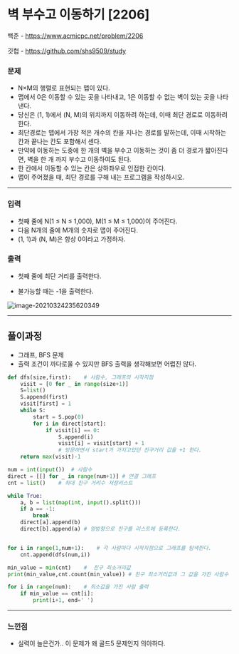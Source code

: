 # 벽 부수고 이동하기 [2206]

백준 - https://www.acmicpc.net/problem/2206

깃헙 - https://github.com/shs9509/study



### 문제

- N×M의 행렬로 표현되는 맵이 있다.
- 맵에서 0은 이동할 수 있는 곳을 나타내고, 1은 이동할 수 없는 벽이 있는 곳을 나타낸다. 
- 당신은 (1, 1)에서 (N, M)의 위치까지 이동하려 하는데, 이때 최단 경로로 이동하려 한다.
- 최단경로는 맵에서 가장 적은 개수의 칸을 지나는 경로를 말하는데, 이때 시작하는 칸과 끝나는 칸도 포함해서 센다.
- 만약에 이동하는 도중에 한 개의 벽을 부수고 이동하는 것이 좀 더 경로가 짧아진다면, 벽을 한 개 까지 부수고 이동하여도 된다.
- 한 칸에서 이동할 수 있는 칸은 상하좌우로 인접한 칸이다.
- 맵이 주어졌을 때, 최단 경로를 구해 내는 프로그램을 작성하시오.

------



### 입력

- 첫째 줄에 N(1 ≤ N ≤ 1,000), M(1 ≤ M ≤ 1,000)이 주어진다. 
- 다음 N개의 줄에 M개의 숫자로 맵이 주어진다. 
- (1, 1)과 (N, M)은 항상 0이라고 가정하자.

### 출력

- 첫째 줄에 최단 거리를 출력한다. 

- 불가능할 때는 -1을 출력한다.

  

![image-20210324235620349](C:\Users\ssej0\AppData\Roaming\Typora\typora-user-images\image-20210324235620349.png)

-----



## 풀이과정

- 그래프, BFS 문제
- 출력 조건이 까다로울 수 있지만 BFS 출력을 생각해보면 어렵진 않다.



```python
def dfs(size,first):    # 사람수, 그래프의 시작지점
    visit = [0 for _ in range(size+1)]
    S=list()
    S.append(first)
    visit[first] = 1
    while S:
        start = S.pop(0)
        for i in direct[start]: 
            if visit[i] == 0:
                S.append(i)
                visit[i] = visit[start] + 1 
                # 방문하면서 start가 가지고있던 친구거리 값을 +1 한다.
    return max(visit)-1

num = int(input())  # 사람수
direct = [[] for _ in range(num+1)] # 연결 그래프
cnt = list()    # 최대 친구 거리수 저장리스트

while True:
    a, b = list(map(int, input().split())) 
    if a == -1:
        break
    direct[a].append(b)
    direct[b].append(a) # 양방향으로 친구를 리스트에 등록한다.


for i in range(1,num+1):    # 각 사람마다 시작지점으로 그래프를 탐색한다.
    cnt.append(dfs(num,i))

min_value = min(cnt)    #  친구 최소거리값
print(min_value,cnt.count(min_value)) # 친구 최소거리값과 그 값을 가진 사람수

for i in range(num):    # 최소값을 가진 사람 출력
    if min_value == cnt[i]:
        print(i+1, end=' ')
```



-------



### 느낀점

- 실력이 늘은건가.. 이 문제가 왜 골드5 문제인지 의아하다.

